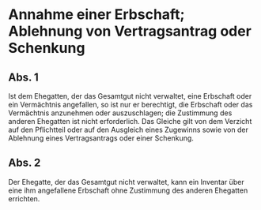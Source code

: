 # Annahme einer Erbschaft; Ablehnung von Vertragsantrag oder Schenkung



## Abs. 1

 Ist dem Ehegatten, der das Gesamtgut nicht verwaltet, eine Erbschaft oder ein Vermächtnis angefallen, so ist nur er berechtigt, die Erbschaft oder das Vermächtnis anzunehmen oder auszuschlagen; die Zustimmung des anderen Ehegatten ist nicht erforderlich. Das Gleiche gilt von dem Verzicht auf den Pflichtteil oder auf den Ausgleich eines Zugewinns sowie von der Ablehnung eines Vertragsantrags oder einer Schenkung.

## Abs. 2

 Der Ehegatte, der das Gesamtgut nicht verwaltet, kann ein Inventar über eine ihm angefallene Erbschaft ohne Zustimmung des anderen Ehegatten errichten. 

